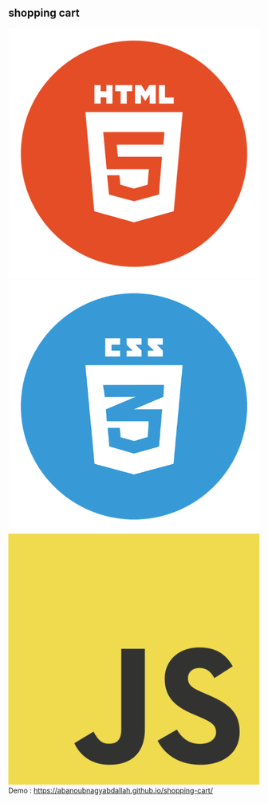 ## shopping cart
![The San Juan Mountains are beautiful!](/img/html.webp "")
![The San Juan Mountains are beautiful!](/img/css.webp "")
![The San Juan Mountains are beautiful!](/img/JavaScript-logo.png "")
Demo : https://abanoubnagyabdallah.github.io/shopping-cart/
